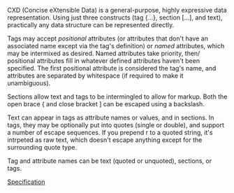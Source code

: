 CXD (Concise eXtensible Data) is a general-purpose, highly expressive data representation. Using just three constructs (tag {...}, section [...], and text), practically any data structure can be represented directly.

Tags may accept _positional_ attributes (or attributes that don't have an associated name except via the tag's definition) or _named_ attributes, which may be intermixed as desired. Named attributes take priority, then/ positional attributes fill in whatever defined attributes haven't been specified. The first positional attribute is considered the tag's name, and attributes are separated by whitespace (if required to make it unambiguous).

Sections allow text and tags to be intermingled to allow for markup. Both the open brace { and close bracket ] can be escaped using a backslash.

Text can appear in tags as attribute names or values, and in sections. In tags, they may be optionally put into quotes (single or double), and support a number of escape sequences. If you prepend r to a quoted string, it's intrpeted as raw text, which doesn't escape anything except for the surrounding quote type.

Tag and attribute names can be text (quoted or unquoted), sections, or tags.

[Specification](https://docs.google.com/document/d/1w7YcvZA8QE_bOgvff7Lgq4eUINM5rttW0hmHlb8hxcU/edit)